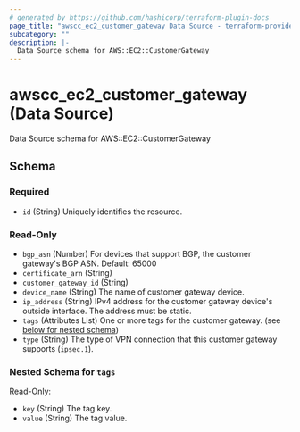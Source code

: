 ```yaml
---
# generated by https://github.com/hashicorp/terraform-plugin-docs
page_title: "awscc_ec2_customer_gateway Data Source - terraform-provider-awscc"
subcategory: ""
description: |-
  Data Source schema for AWS::EC2::CustomerGateway
---
```


# awscc_ec2_customer_gateway (Data Source)

Data Source schema for AWS::EC2::CustomerGateway



<!-- schema generated by tfplugindocs -->
## Schema

### Required

- `id` (String) Uniquely identifies the resource.

### Read-Only

- `bgp_asn` (Number) For devices that support BGP, the customer gateway's BGP ASN.
 Default: 65000
- `certificate_arn` (String)
- `customer_gateway_id` (String)
- `device_name` (String) The name of customer gateway device.
- `ip_address` (String) IPv4 address for the customer gateway device's outside interface. The address must be static.
- `tags` (Attributes List) One or more tags for the customer gateway. (see [below for nested schema](#nestedatt--tags))
- `type` (String) The type of VPN connection that this customer gateway supports (``ipsec.1``).

<a id="nestedatt--tags"></a>
### Nested Schema for `tags`

Read-Only:

- `key` (String) The tag key.
- `value` (String) The tag value.
